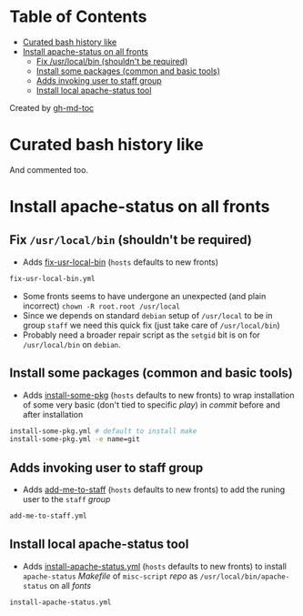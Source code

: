 
Table of Contents
=================

   * [Curated bash history like](#curated-bash-history-like)
   * [Install apache-status on all fronts](#install-apache-status-on-all-fronts)
      * [Fix /usr/local/bin (shouldn't be required)](#fix-usrlocalbin-shouldnt-be-required)
      * [Install some packages (common and basic tools)](#install-some-packages-common-and-basic-tools)
      * [Adds invoking user to staff group](#adds-invoking-user-to-staff-group)
      * [Install local apache-status tool](#install-local-apache-status-tool)

Created by [gh-md-toc](https://github.com/ekalinin/github-markdown-toc)

# Curated bash history like

And commented too.

# Install apache-status on all fronts

## Fix `/usr/local/bin` (shouldn't be required)

- Adds [fix-usr-local-bin](fix-usr-local-bin.yml) (`hosts` defaults to new fronts)

```bash
fix-usr-local-bin.yml
```
- Some fronts seems to have undergone an unexpected (and plain
  incorrect) `chown -R root.root /usr/local`
- Since we depends on standard `debian` setup of `/usr/local` to be in
  group `staff` we need this quick fix (just take care of `/usr/local/bin`)
- Probably need a broader repair script as the `setgid` bit is on for
  `/usr/local/bin` on `debian`.


## Install some packages (common and basic tools)

- Adds [install-some-pkg](install-some-pkg.yml) (`hosts` defaults to
  new fronts) to wrap installation of some very basic (don't tied to
  specific *play*) in *commit* before and after installation

```bash
install-some-pkg.yml # default to install make
install-some-pkg.yml -e name=git
```

## Adds invoking user to staff group

- Adds [add-me-to-staff](add-me-to-staff.yml) (`hosts` defaults to new
  fronts) to add the runing user to the `staff` *group*

```bash
add-me-to-staff.yml
```

## Install local apache-status tool

- Adds [install-apache-status.yml](install-apache-status.yml) (`hosts`
  defaults to new fronts) to install `apache-status` *Makefile* of
  `misc-script` *repo* as `/usr/local/bin/apache-status` on all
  *fonts*
  
```bash
install-apache-status.yml
```
